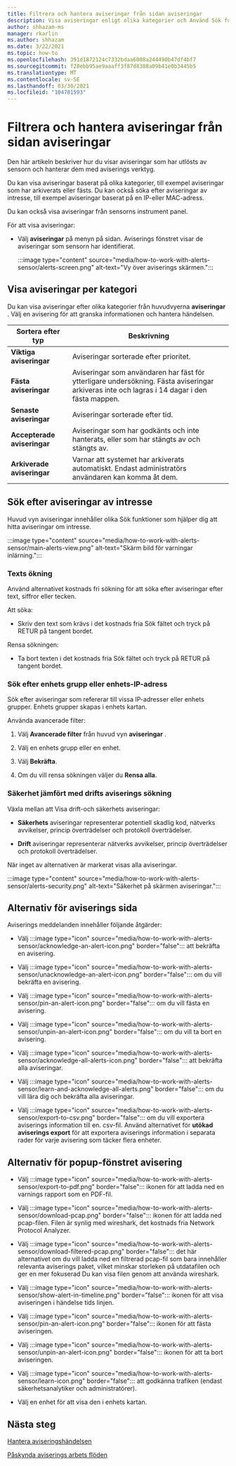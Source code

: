 ```yaml
---
title: Filtrera och hantera aviseringar från sidan aviseringar
description: Visa aviseringar enligt olika kategorier och Använd Sök funktioner för att få hjälp att hitta aviseringar om intresse.
author: shhazam-ms
manager: rkarlin
ms.author: shhazam
ms.date: 3/22/2021
ms.topic: how-to
ms.openlocfilehash: 391d1872124c7332bdaa6008a244490b47df4bf7
ms.sourcegitcommit: f28ebb95ae9aaaff3f87d8388a09b41e0b3445b5
ms.translationtype: MT
ms.contentlocale: sv-SE
ms.lasthandoff: 03/30/2021
ms.locfileid: "104781593"
---
```

# <a name="filter-and-manage-alerts-from-the-alerts-page"></a>Filtrera och hantera aviseringar från sidan aviseringar 

Den här artikeln beskriver hur du visar aviseringar som har utlösts av sensorn och hanterar dem med aviserings verktyg.

Du kan visa aviseringar baserat på olika kategorier, till exempel aviseringar som har arkiverats eller fästs. Du kan också söka efter aviseringar av intresse, till exempel aviseringar baserat på en IP-eller MAC-adress.  

Du kan också visa aviseringar från sensorns instrument panel.

För att visa aviseringar:

- Välj **aviseringar** på menyn på sidan. Aviserings fönstret visar de aviseringar som sensorn har identifierat.

  :::image type="content" source="media/how-to-work-with-alerts-sensor/alerts-screen.png" alt-text="Vy över aviserings skärmen.":::

## <a name="view-alerts-by-category"></a>Visa aviseringar per kategori

Du kan visa aviseringar efter olika kategorier från huvudvyerna **aviseringar** . Välj en avisering för att granska informationen och hantera händelsen.

| Sortera efter typ | Beskrivning |
|--|--|
| **Viktiga aviseringar** | Aviseringar sorterade efter prioritet. |
| **Fästa aviseringar** | Aviseringar som användaren har fäst för ytterligare undersökning. Fästa aviseringar arkiveras inte och lagras i 14 dagar i den fästa mappen. |
| **Senaste aviseringar** | Aviseringar sorterade efter tid. |
| **Accepterade aviseringar** | Aviseringar som har godkänts och inte hanterats, eller som har stängts av och stängts av. |
| **Arkiverade aviseringar** | Varnar att systemet har arkiverats automatiskt. Endast administratörs användaren kan komma åt dem. |

## <a name="search-for-alerts-of-interest"></a>Sök efter aviseringar av intresse

Huvud vyn aviseringar innehåller olika Sök funktioner som hjälper dig att hitta aviseringar om intresse.

:::image type="content" source="media/how-to-work-with-alerts-sensor/main-alerts-view.png" alt-text="Skärm bild för varningar inlärning.":::

### <a name="text-search"></a>Texts ökning

Använd alternativet kostnads fri sökning för att söka efter aviseringar efter text, siffror eller tecken.

Att söka:

- Skriv den text som krävs i det kostnads fria Sök fältet och tryck på RETUR på tangent bordet.

Rensa sökningen:

- Ta bort texten i det kostnads fria Sök fältet och tryck på RETUR på tangent bordet.

### <a name="device-group-or-device-ip-address-search"></a>Sök efter enhets grupp eller enhets-IP-adress

Sök efter aviseringar som refererar till vissa IP-adresser eller enhets grupper. Enhets grupper skapas i enhets kartan.

Använda avancerade filter:

1. Välj **Avancerade filter** från huvud vyn **aviseringar** .

2. Välj en enhets grupp eller en enhet.

3. Välj **Bekräfta**.

4. Om du vill rensa sökningen väljer du **Rensa alla**.

### <a name="security-versus-operational-alert-search"></a>Säkerhet jämfört med drifts aviserings sökning

Växla mellan att Visa drift-och säkerhets aviseringar:

- **Säkerhets** aviseringar representerar potentiell skadlig kod, nätverks avvikelser, princip överträdelser och protokoll överträdelser.

- **Drift** aviseringar representerar nätverks avvikelser, princip överträdelser och protokoll överträdelser.

När inget av alternativen är markerat visas alla aviseringar.

:::image type="content" source="media/how-to-work-with-alerts-sensor/alerts-security.png" alt-text="Säkerhet på skärmen aviseringar.":::

## <a name="alert-page-options"></a>Alternativ för aviserings sida

Aviserings meddelanden innehåller följande åtgärder:

- Välj :::image type="icon" source="media/how-to-work-with-alerts-sensor/acknowledge-an-alert-icon.png" border="false"::: att bekräfta en avisering.

- Välj :::image type="icon" source="media/how-to-work-with-alerts-sensor/unacknowledge-an-alert-icon.png" border="false"::: om du vill bekräfta en avisering.

- Välj :::image type="icon" source="media/how-to-work-with-alerts-sensor/pin-an-alert-icon.png" border="false"::: om du vill fästa en avisering.

- Välj :::image type="icon" source="media/how-to-work-with-alerts-sensor/unpin-an-alert-icon.png" border="false"::: om du vill ta bort en avisering.

- Välj :::image type="icon" source="media/how-to-work-with-alerts-sensor/acknowledge-all-alerts-icon.png" border="false"::: att bekräfta alla aviseringar.

- Välj :::image type="icon" source="media/how-to-work-with-alerts-sensor/learn-and-acknowledge-all-alerts.png" border="false"::: om du vill lära dig och bekräfta alla aviseringar.

- Välj :::image type="icon" source="media/how-to-work-with-alerts-sensor/export-to-csv.png" border="false"::: om du vill exportera aviserings information till en. csv-fil. Använd alternativet för **utökad aviserings export** för att exportera aviserings information i separata rader för varje avisering som täcker flera enheter.

## <a name="alert-pop-up-window-options"></a>Alternativ för popup-fönstret avisering

- Välj :::image type="icon" source="media/how-to-work-with-alerts-sensor/export-to-pdf.png" border="false"::: ikonen för att ladda ned en varnings rapport som en PDF-fil.

- Välj :::image type="icon" source="media/how-to-work-with-alerts-sensor/download-pcap.png" border="false"::: ikonen för att ladda ned pcap-filen. Filen är synlig med wireshark, det kostnads fria Network Protocol Analyzer.

- Välj :::image type="icon" source="media/how-to-work-with-alerts-sensor/download-filtered-pcap.png" border="false"::: det här alternativet om du vill ladda ned en filtrerad pcap-fil som bara innehåller relevanta aviserings paket, vilket minskar storleken på utdatafilen och ger en mer fokuserad Du kan visa filen genom att använda wireshark.

- Välj :::image type="icon" source="media/how-to-work-with-alerts-sensor/show-alert-in-timeline.png" border="false"::: ikonen för att visa aviseringen i händelse tids linjen.

- Välj :::image type="icon" source="media/how-to-work-with-alerts-sensor/pin-an-alert-icon.png" border="false"::: ikonen för att fästa aviseringen.

- Välj :::image type="icon" source="media/how-to-work-with-alerts-sensor/unpin-an-alert-icon.png" border="false"::: ikonen för att ta bort aviseringen.

- Välj :::image type="icon" source="media/how-to-work-with-alerts-sensor/learn-icon.png" border="false"::: att godkänna trafiken (endast säkerhetsanalytiker och administratörer).

- Välj en enhet för att visa den i enhets kartan.

## <a name="next-steps"></a>Nästa steg

[Hantera aviseringshändelsen](how-to-manage-the-alert-event.md)

[Påskynda aviserings arbets flöden](how-to-accelerate-alert-incident-response.md)
